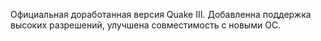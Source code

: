 Официальная доработанная версия Quake III. Добавленна поддержка высоких разрешений, улучшена совместимость с новыми ОС.